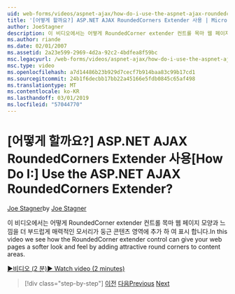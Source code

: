 ```yaml
---
uid: web-forms/videos/aspnet-ajax/how-do-i-use-the-aspnet-ajax-roundedcorners-extender
title: '[어떻게 할까요?] ASP.NET AJAX RoundedCorners Extender 사용 | Microsoft 문서'
author: JoeStagner
description: 이 비디오에서는 어떻게 RoundedCorner extender 컨트롤 목마 웹 페이지 모양과 느낌을 더 부드럽게 매력적인 모서리가 둥근 콘텐츠 영역에 추가 하 여 참조 하는 중...
ms.author: riande
ms.date: 02/01/2007
ms.assetid: 2a23e599-2969-4d2a-92c2-4bdfea8f59bc
msc.legacyurl: /web-forms/videos/aspnet-ajax/how-do-i-use-the-aspnet-ajax-roundedcorners-extender
msc.type: video
ms.openlocfilehash: a7d14486b23b929d7cecf7b914baa83c99b17cd1
ms.sourcegitcommit: 24b1f6decbb17bb22a45166e5fdb0845c65af498
ms.translationtype: MT
ms.contentlocale: ko-KR
ms.lasthandoff: 03/01/2019
ms.locfileid: "57044770"
---
```

<a name="how-do-i-use-the-aspnet-ajax-roundedcorners-extender"></a><span data-ttu-id="bc5d7-104">[어떻게 할까요?] ASP.NET AJAX RoundedCorners Extender 사용</span><span class="sxs-lookup"><span data-stu-id="bc5d7-104">[How Do I:] Use the ASP.NET AJAX RoundedCorners Extender?</span></span>
====================
<span data-ttu-id="bc5d7-105">[Joe Stagner](https://github.com/JoeStagner)</span><span class="sxs-lookup"><span data-stu-id="bc5d7-105">by [Joe Stagner](https://github.com/JoeStagner)</span></span>

<span data-ttu-id="bc5d7-106">이 비디오에서는 어떻게 RoundedCorner extender 컨트롤 목마 웹 페이지 모양과 느낌을 더 부드럽게 매력적인 모서리가 둥근 콘텐츠 영역에 추가 하 여 표시 합니다.</span><span class="sxs-lookup"><span data-stu-id="bc5d7-106">In this video we see how the RoundedCorner extender control can give your web pages a softer look and feel by adding attractive round corners to content areas.</span></span>

[<span data-ttu-id="bc5d7-107">&#9654;비디오 (2 분)</span><span class="sxs-lookup"><span data-stu-id="bc5d7-107">&#9654; Watch video (2 minutes)</span></span>](https://channel9.msdn.com/Blogs/ASP-NET-Site-Videos/how-do-i-use-the-aspnet-ajax-roundedcorners-extender)

> [!div class="step-by-step"]
> <span data-ttu-id="bc5d7-108">[이전](how-do-i-use-an-aspnet-ajax-scriptmanagerproxy.md)
> [다음](how-do-i-use-the-aspnet-ajax-timer-control.md)</span><span class="sxs-lookup"><span data-stu-id="bc5d7-108">[Previous](how-do-i-use-an-aspnet-ajax-scriptmanagerproxy.md)
[Next](how-do-i-use-the-aspnet-ajax-timer-control.md)</span></span>
